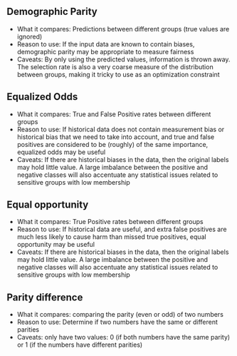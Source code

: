 ## Demographic Parity
* What it compares: Predictions between different groups (true values are ignored)
* Reason to use: If the input data are known to contain biases, demographic parity may be appropriate to measure fairness
* Caveats: By only using the predicted values, information is thrown away. The selection rate is also a very coarse measure of the distribution between groups, making it tricky to use as an optimization constraint

## Equalized Odds
* What it compares: True and False Positive rates between different groups
* Reason to use: If historical data does not contain measurement bias or historical bias that we need to take into account, and true and false positives are considered to be (roughly) of the same importance, equalized odds may be useful
* Caveats: If there are historical biases in the data, then the original labels may hold little value. A large imbalance between the positive and negative classes will also accentuate any statistical issues related to sensitive groups with low membership

## Equal opportunity
* What it compares: True Positive rates between different groups
* Reason to use: If historical data are useful, and extra false positives are much less likely to cause harm than missed true positives, equal opportunity may be useful
* Caveats: If there are historical biases in the data, then the original labels may hold little value. A large imbalance between the positive and negative classes will also accentuate any statistical issues related to sensitive groups with low membership

## Parity difference 
* What it compares: comparing the parity (even or odd) of two numbers
* Reason to use: Determine if two numbers have the same or different parities
* Caveats: only have two values: 0 (if both numbers have the same parity) or 1 (if the numbers have different parities)